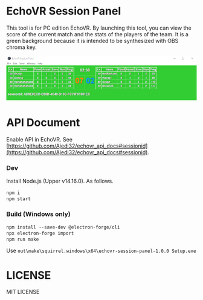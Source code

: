 # EchoVR Session Panel
This tool is for PC edition EchoVR. By launching this tool, you can view the score of the current match and the stats of the players of the team. It is a green background because it is intended to be synthesized with OBS chroma key.

![sample.png](./sample.png)

# API Document
Enable API in EchoVR.
See [https://github.com/Ajedi32/echovr_api_docs#sessionid](https://github.com/Ajedi32/echovr_api_docs#sessionid).

### Dev
Install Node.js (Upper v14.16.0). As follows.

```
npm i
npm start
```

### Build (Windows only)

```
npm install --save-dev @electron-forge/cli
npx electron-forge import
npm run make
```

Use `out\make\squirrel.windows\x64\echovr-session-panel-1.0.0 Setup.exe`

# LICENSE
MIT LICENSE